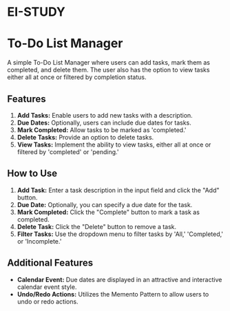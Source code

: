 # EI-STUDY
# To-Do List Manager

A simple To-Do List Manager where users can add tasks, mark them as completed, and delete them. The user also has the option to view tasks either all at once or filtered by completion status.

## Features

1. **Add Tasks:** Enable users to add new tasks with a description.
2. **Due Dates:** Optionally, users can include due dates for tasks.
3. **Mark Completed:** Allow tasks to be marked as 'completed.'
4. **Delete Tasks:** Provide an option to delete tasks.
5. **View Tasks:** Implement the ability to view tasks, either all at once or filtered by 'completed' or 'pending.'

## How to Use

1. **Add Task:** Enter a task description in the input field and click the "Add" button.
2. **Due Date:** Optionally, you can specify a due date for the task.
3. **Mark Completed:** Click the "Complete" button to mark a task as completed.
4. **Delete Task:** Click the "Delete" button to remove a task.
5. **Filter Tasks:** Use the dropdown menu to filter tasks by 'All,' 'Completed,' or 'Incomplete.'

## Additional Features

- **Calendar Event:** Due dates are displayed in an attractive and interactive calendar event style.
- **Undo/Redo Actions:** Utilizes the Memento Pattern to allow users to undo or redo actions.
